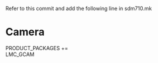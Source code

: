 Refer to this commit and add the following line in sdm710.mk 

# Camera
PRODUCT_PACKAGES += \
    LMC_GCAM